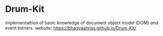 # Drum-Kit
implementattion of basic knowledge of document object model (DOM) and event listners.
website:  https://bhagyashriss.github.io/Drum-Kit/
